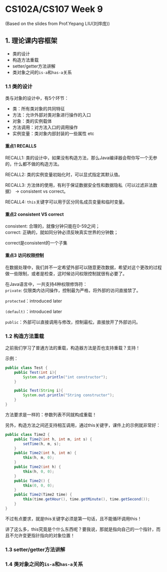 # CS102A/CS107 Week 9
(Based on the slides from Prof.Yepang LIU(刘烨庞))        

## 1. 理论课内容框架

- 类的设计
- 构造方法重载
- setter/getter方法讲解
- 类对象之间的```is-a```和```has-a```关系

### 1.1 类的设计

类与对象的设计中，有5个环节：     
- 类：所有类对象的共同特征
- 方法：允许外部对类对象进行操作的入口
- 对象：类的实例载体
- 方法调用：对方法入口的调用操作
- 实例变量：类对象内部封装的一些属性 etc

#### 重点1 RECALLS
RECALL1: 类的设计中，如果没有构造方法，那么Java编译器会帮你写一个无参的，什么都不做的构造方法。       

RECALL2: 类的实例变量初始化时，可以显式指定其默认值。        

RECALL3: 方法体的使用，有利于保证数据安全性和数据隐私（可以过滤非法数据） -> consistent vs correct。         

RECALL4: ```this```关键字可以用于区分同名成员变量和临时变量。

#### 重点2 consistent VS correct
consistent: 合理的，就像分钟只能在0-59之间；          
correct: 正确的，就如同分钟必须反映真实世界的分钟数；      

correct是consistent的一个子集

#### 重点3 访问权限控制

在数据处理中，我们并不一定希望外部可以随意更改数据，希望对这个更改的过程做一些限制，或者是检查，这时候访问权限控制就很有必要了。

在Java语言中，一共支持4种权限修饰符：      
```private```: 仅限类内访问操作，控制最为严格，将外部的访问直接禁了。         

```protected```：introduced later        

```(default)```：introduced later        

```public```：外部可以直接调用与修改，控制最松，直接放开了外部访问。    

### 1.2 构造方法重载

之前我们学习了普通方法的重载，构造器方法是否也支持重载？支持！       

示例：
```java
public class Test {
    public Test(int i){
        System.out.println("int constructor");
    }

    public Test(String i){
        System.out.println("String constructor");
    }
}
```

方法要求是一样的：参数列表不同就构成重载！

另外，构造方法之间还支持相互调用，通过this关键字，课件上的示例就非常好：        

```java
public class Time2 {
    public Time2(int h, int m, int s) {
        setTime(h, m, s);
    }
    public Time2(int h, int m) {
        this(h, m, 0);
    }
    public Time2(int h) {
        this(h, 0, 0);
    }
    public Time2() {
        this(0, 0, 0);
    }
    public Time2(Time2 time) {
        this(time.getHour(), time.getMinute(), time.getSecond());
    }
}
```

不过有点要求，就是this关键字必须是第一句话，且不能循环调用this！

讲了这么多，this究竟是个什么东西呢？要我说，那就是指向自己的一个指针，而且不允许变更指针指向的对象位置！

### 1.3 setter/getter方法讲解
### 1.4 类对象之间的```is-a```和```has-a```关系
